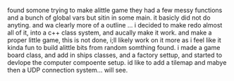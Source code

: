 
found somone trying to make alittle game they had a few messy functions and a bunch of global vars but sitin in some main. it basicly did not do anyting. and wa clearly more of a outline  ... i decided to make redo almost all of it, into a c++ class system, and aucally make it work.
and make a proper little game, this is not done, i;ll likely work on it more as i feel like it kinda fun to build alittle bits from random somthing found. i made a game board class, and add in ships classes, and a factory settup, and started to devlope the computer compoente setup. id like to add a tilemap and mabye then a UDP connection system... will see. 
